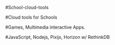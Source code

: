 #School-cloud-tools

#Cloud tools for Schools

#Games, Multimedia interactive Apps.

#JavaScript, Nodejs, Pixijs, Horizon w/ RethinkDB
